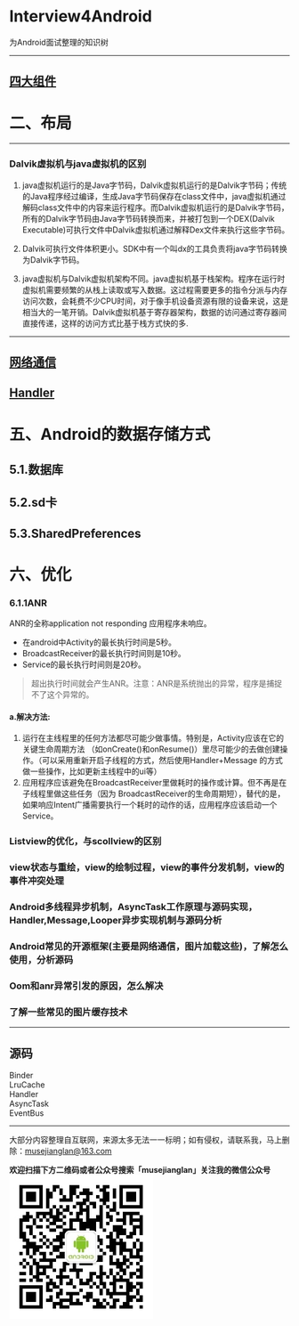# Interview4Android
为Android面试整理的知识树

---
[四大组件](https://github.com/musejianglan/Interview4Android/blob/master/四大组件.md)
---
# 二、布局

---
### Dalvik虚拟机与java虚拟机的区别
1. java虚拟机运行的是Java字节码，Dalvik虚拟机运行的是Dalvik字节码；传统的Java程序经过编译，生成Java字节码保存在class文件中，java虚拟机通过解码class文件中的内容来运行程序。而Dalvik虚拟机运行的是Dalvik字节码，所有的Dalvik字节码由Java字节码转换而来，并被打包到一个DEX(Dalvik Executable)可执行文件中Dalvik虚拟机通过解释Dex文件来执行这些字节码。

2. Dalvik可执行文件体积更小。SDK中有一个叫dx的工具负责将java字节码转换为Dalvik字节码。

3. java虚拟机与Dalvik虚拟机架构不同。java虚拟机基于栈架构。程序在运行时虚拟机需要频繁的从栈上读取或写入数据。这过程需要更多的指令分派与内存访问次数，会耗费不少CPU时间，对于像手机设备资源有限的设备来说，这是相当大的一笔开销。Dalvik虚拟机基于寄存器架构，数据的访问通过寄存器间直接传递，这样的访问方式比基于栈方式快的多.
---

[网络通信]()
---

[Handler]()
---
# 五、Android的数据存储方式
## 5.1.数据库
## 5.2.sd卡
## 5.3.SharedPreferences

# 六、优化
### 6.1.1ANR
ANR的全称application not responding 应用程序未响应。

* 在android中Activity的最长执行时间是5秒。
* BroadcastReceiver的最长执行时间则是10秒。
* Service的最长执行时间则是20秒。
> 超出执行时间就会产生ANR。注意：ANR是系统抛出的异常，程序是捕捉不了这个异常的。

#### a.解决方法:

1. 运行在主线程里的任何方法都尽可能少做事情。特别是，Activity应该在它的关键生命周期方法 （如onCreate()和onResume()）里尽可能少的去做创建操作。（可以采用重新开启子线程的方式，然后使用Handler+Message 的方式做一些操作，比如更新主线程中的ui等）
2. 应用程序应该避免在BroadcastReceiver里做耗时的操作或计算。但不再是在子线程里做这些任务（因为 BroadcastReceiver的生命周期短），替代的是，如果响应Intent广播需要执行一个耗时的动作的话，应用程序应该启动一个 Service。


### Listview的优化，与scollview的区别
### view状态与重绘，view的绘制过程，view的事件分发机制，view的事件冲突处理
### Android多线程异步机制，AsyncTask工作原理与源码实现，Handler,Message,Looper异步实现机制与源码分析
### Android常见的开源框架(主要是网络通信，图片加载这些)，了解怎么使用，分析源码
### Oom和anr异常引发的原因，怎么解决
### 了解一些常见的图片缓存技术

---
## 源码
Binder  
LruCache  
Handler  
AsyncTask  
EventBus  

---
大部分内容整理自互联网，来源太多无法一一标明；如有侵权，请联系我，马上删除：musejianglan@163.com


**欢迎扫描下方二维码或者公众号搜索「musejianglan」关注我的微信公众号**
![](https://github.com/musejianglan/Interview4Android/blob/master/img/qrcode.jpg)
